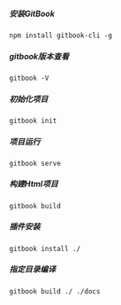 ##### 安装GitBook
```
npm install gitbook-cli -g
```
##### gitbook版本查看
```
gitbook -V
```
##### 初始化项目
```
gitbook init
```
##### 项目运行
```
gitbook serve
```
##### 构建Html项目
```
gitbook build
```
##### 插件安装
```
gitbook install ./
```
##### 指定目录编译
```
gitbook build ./ ./docs
```